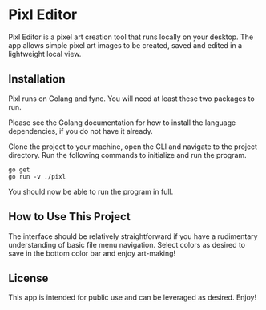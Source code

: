 #   Pixl Editor

Pixl Editor is a pixel art creation tool that runs locally on your desktop. The app allows simple pixel art images to be created, saved and edited in a lightweight local view.

## Installation

Pixl runs on Golang and fyne. You will need at least these two packages to run.

Please see the Golang documentation for how to install the language dependencies, if you do not have it already.

Clone the project to your machine, open the CLI and navigate to the project directory. Run the following commands to initialize and run the program.

```
go get 
go run -v ./pixl

```
You should now be able to run the program in full.

##  How to Use This Project

The interface should be relatively straightforward if you have a rudimentary understanding of basic file menu navigation. Select colors as desired to save in the bottom color bar and enjoy art-making!

## License

This app is intended for public use and can be leveraged as desired. Enjoy!
